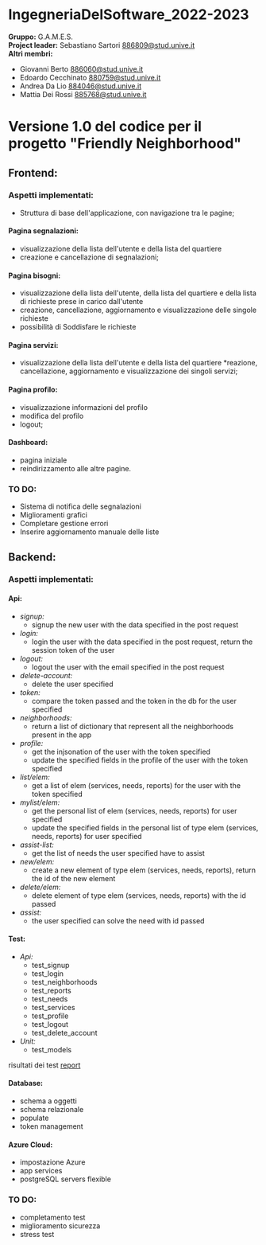 # IngegneriaDelSoftware_2022-2023
**Gruppo:** G.A.M.E.S. <br/>
**Project leader:** Sebastiano Sartori 886809@stud.unive.it  <br/>
**Altri membri:**  <br/>
* Giovanni Berto 886060@stud.unive.it
* Edoardo Cecchinato 880759@stud.unive.it
* Andrea Da Lio 884046@stud.unive.it
* Mattia Dei Rossi 885768@stud.unive.it
# Versione 1.0 del codice per il progetto "Friendly Neighborhood"
## Frontend: 
### Aspetti implementati:
* Struttura di base dell'applicazione, con navigazione tra le pagine;
#### Pagina segnalazioni:
* visualizzazione della lista dell'utente e della lista del quartiere
* creazione e cancellazione di segnalazioni;
#### Pagina bisogni:
* visualizzazione della lista dell'utente, della lista del quartiere e della lista di richieste prese in carico dall'utente
* creazione, cancellazione, aggiornamento e visualizzazione delle singole richieste
* possibilità di Soddisfare le richieste
#### Pagina servizi:
* visualizzazione della lista dell'utente e della lista del quartiere
*reazione, cancellazione, aggiornamento e visualizzazione dei singoli servizi;
#### Pagina profilo:
* visualizzazione informazioni del profilo
* modifica del profilo
* logout;
#### Dashboard:
* pagina iniziale 
* reindirizzamento alle altre pagine. 
### TO DO:
* Sistema di notifica delle segnalazioni
* Miglioramenti grafici
* Completare gestione errori 
* Inserire aggiornamento manuale delle liste
## Backend:
### Aspetti implementati:
#### Api:
* *signup:* 
  * signup the new user with the data specified in the post request
* *login:* 
  * login the user with the data specified in the post request, return the session token of the user
* *logout:* 
  * logout the user with the email specified in the post request
* *delete-account:* 
  * delete the user specified
* *token:* 
  * compare the token passed and the token in the db for the user specified
* *neighborhoods:* 
  * return a list of dictionary that represent all the neighborhoods present in the app
* *profile:*
  * get the injsonation of the user with the token specified 
  * update the specified fields in the profile of the user with the token specified
* *list/elem:*
  * get a list of elem (services, needs, reports) for the user with the token specified
* *mylist/elem:*
  * get the personal list of elem (services, needs, reports) for user specified
  * update the specified fields in the personal list of type elem (services, needs, reports) for user specified
* *assist-list:*
  * get the list of needs the user specified have to assist
* *new/elem:*
  * create a new element of type elem (services, needs, reports), return the id of the new element
* *delete/elem:*
  * delete element of type elem (services, needs, reports) with the id passed
* *assist:*
  * the user specified can solve the need with id passed
#### Test:
* *Api:*
  * test_signup
  * test_login
  * test_neighborhoods
  * test_reports
  * test_needs
  * test_services
  * test_profile
  * test_logout
  * test_delete_account
* *Unit:*
  * test_models

risultati dei test [report](./server/report.log)
#### Database:
* schema a oggetti
* schema relazionale
* populate
* token management
#### Azure Cloud:
* impostazione Azure
* app services
* postgreSQL servers flexible
### TO DO:
* completamento test
* miglioramento sicurezza
* stress test

